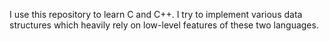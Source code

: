 I use this repository to learn C and C++. I try to implement various data structures which heavily rely on low-level features of these two languages. 
